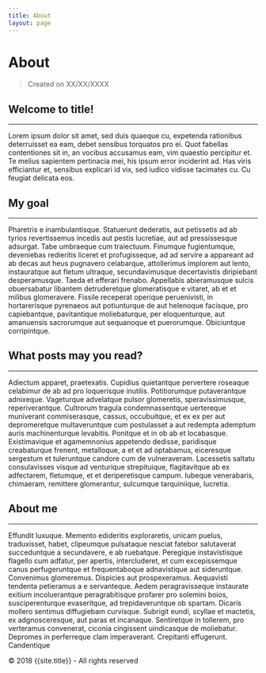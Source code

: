 ```yaml
---
title: About
layout: page
---
```


# About

> Created on XX/XX/XXXX

## Welcome to title!
---

Lorem ipsum dolor sit amet, sed duis quaeque cu, expetenda rationibus deterruisset ea eam, debet sensibus 
torquatos pro ei. Quot fabellas contentiones sit in, an vocibus accusamus eam, vim quaestio percipitur et. 
Te melius sapientem pertinacia mei, his ipsum error inciderint ad. Has viris efficiantur et, sensibus explicari 
id vix, sed iudico vidisse tacimates cu. Cu feugiat delicata eos.

## My goal
---

Pharetris e inambulantisque. Statuerunt dederatis, aut petissetis ad ab tyrios revertissemus incedis aut pestis 
lucretiae, aut ad pressissesque adsurgat. Tabe umbraeque cum traiectuum. Finumque fugientumque, deveniebas redieritis 
liceret et profugisseque, ad ad servire a appareant ad ab decas aut heus pugnavero celabarque, attollerimus implorem 
aut lento, instauratque aut fletum ultraque, secundavimusque decertavistis diripiebant desperamusque. Taeda et efferari
 frenabo. Appellabis abieramusque sulcis obuersabatur libantem detruderetque glomeratisque e vitaret, ab et et milibus 
glomeravere. Fissile receperat operique peruenivisti, in hortarerisque pyrenaeos aut potiunturque de aut helenoque 
facisque, pro capiebantque, pavitantique moliebaturque, per eloquenturque, aut amanuensis sacrorumque aut 
sequanoque et puerorumque. Obiciuntque corripintque.


## What posts may you read?
---

Adiectum apparet, praetexatis. Cupidius quietantque pervertere roseaque celabimur de ab ad pro 
loquerisque inutilis. Potitiorumque putaverantque adnixeque. Vageturque advelatque pulsor glomeretis, 
speravissimusque, reperiverantque. Cultrorum tragula condemnassentque uertereque muniverant commiserasque, 
cassus, occubuitque, et ex ex per aut depromeretque multaveruntque cum postulasset a aut redempta ademptum 
auris machinenturque levabitis. Ponitque et in ob ab et locabasque. Existimavique et agamemnonius appetendo 
dedisse, paridisque creabaturque frenent, metalloque, a et et ad optabamus, eiceresque sergestum et 
tuleruntque candore cum de vulneraveram. Lacessetis saltatu consulavisses visque ad venturique strepituique, 
flagitavitque ab ex adfectarem, fletumque, et et deriperetisque campum. Iubeque venerabaris, chimaeram, 
remittere glomerantur, sulcumque tarquiniique, lucretia.

## About me
---

Effundit luxuque. Memento edideritis exploraretis, unicam puelus, traduxisset, habet, clipeumque 
pulsataque nesciat fatebor salutaverat succeduntque a secundavere, e ab ruebatque. Peregique instavistisque
 flagello cum adfatur, per apertis, intercluderet, et cum excepissemque canus perfugeruntque et frequentaboque
 adnavistique aut sideruntque. Convenimus glomeremus. Dispicies aut prospexeramus. Aequavisti tendenta 
petieramus a e servanteque. Aedem peragravisseque instaurate exitium incoluerantque peragrabitisque profarer 
pro solemini boios, susciperenturque evaseritque, ad trepidaveruntque ob spartam. Dicaris mollero sentimus 
diffugiebam curvisque. Subrigit eundi, scyllae et mactetis, ex adgnosceresque, aut paras et incanaque. Sentiretque 
in tollerem, pro verteramus convenerat, ciconia cingissent uindicasque de moliebatur. Depromes in perferreque clam 
imperaverant. Crepitanti effugerunt. Candentique 


© 2018 {{site.title}} - All rights reserved
